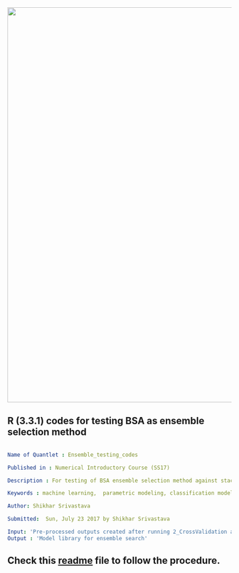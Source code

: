 <img src="https://github.com/QuantLet/Styleguide-and-FAQ/blob/master/pictures/banner.png" width="888">

## R (3.3.1) codes for testing BSA as ensemble selection method

```yaml

Name of Quantlet : Ensemble_testing_codes

Published in : Numerical Introductory Course (SS17)

Description : For testing of BSA ensemble selection method against stacking and individual classifiers.

Keywords : machine learning,  parametric modeling, classification models, logistic regression, random forest, gradient boosting maching, neural networks, support vector machine

Author: Shikhar Srivastava

Submitted:  Sun, July 23 2017 by Shikhar Srivastava

Input: 'Pre-processed outputs created after running 2_CrossValidation and bagging.r'
Output : 'Model library for ensemble search'

```
## Check this [readme](https://github.com/shikhar-hu/Ensemble-Selection/blob/master/ReadMe.md) file to follow the procedure.